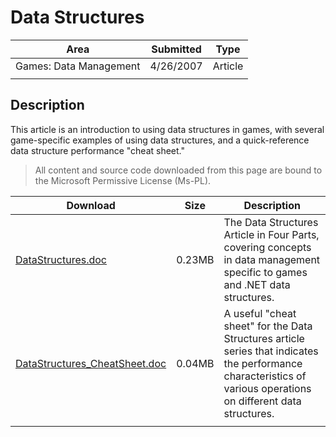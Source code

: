 # Data Structures

|Area|Submitted|Type|
|-|-|-|
Games: Data Management|4/26/2007|Article
||||

## Description

This article is an introduction to using data structures in games, with several game-specific examples of using data structures, and a quick-reference data structure performance "cheat sheet."

> All content and source code downloaded from this page are bound to the Microsoft Permissive License (Ms-PL).

Download | Size | Description
---|---|---|
[DataStructures.doc](https://github.com/SimonDarksideJ/XNAGameStudio/raw/master/Documents/DataStructures.doc?raw=true) | 0.23MB | The Data Structures Article in Four Parts, covering concepts in data management specific to games and .NET data structures.
[DataStructures_CheatSheet.doc](https://github.com/SimonDarksideJ/XNAGameStudio/raw/master/Documents/DataStructures_CheatSheet.doc?raw=true) | 0.04MB | A useful "cheat sheet" for the Data Structures article series that indicates the performance characteristics of various operations on different data structures.
||||

